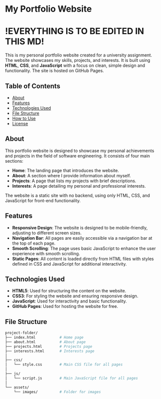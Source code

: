 # My Portfolio Website
# !EVERYTHING IS TO BE EDITED IN THIS MD!

This is my personal portfolio website created for a university assignment. The website showcases my skills, projects, and interests. It is built using **HTML**, **CSS**, and **JavaScript** with a focus on clean, simple design and functionality. The site is hosted on GitHub Pages.

## Table of Contents

- [About](#about)
- [Features](#features)
- [Technologies Used](#technologies-used)
- [File Structure](#file-structure)
- [How to Use](#how-to-use)
- [License](#license)

## About

This portfolio website is designed to showcase my personal achievements and projects in the field of software engineering. It consists of four main sections:
- **Home**: The landing page that introduces the website.
- **About**: A section where I provide information about myself.
- **Projects**: A page that lists my projects with brief descriptions.
- **Interests**: A page detailing my personal and professional interests.

The website is a static site with no backend, using only HTML, CSS, and JavaScript for front-end functionality.

## Features

- **Responsive Design**: The website is designed to be mobile-friendly, adjusting to different screen sizes.
- **Navigation Bar**: All pages are easily accessible via a navigation bar at the top of each page.
- **Smooth Scrolling**: The page uses basic JavaScript to enhance the user experience with smooth scrolling.
- **Static Pages**: All content is loaded directly from HTML files with styles defined in CSS and JavaScript for additional interactivity.

## Technologies Used

- **HTML5**: Used for structuring the content on the website.
- **CSS3**: For styling the website and ensuring responsive design.
- **JavaScript**: Used for interactivity and basic functionality.
- **GitHub Pages**: Used for hosting the website for free.

## File Structure

```bash
project-folder/
├── index.html           # Home page
├── about.html           # About page
├── projects.html        # Projects page
├── interests.html       # Interests page
│
├── css/
│   └── style.css        # Main CSS file for all pages
│
├── js/
│   └── script.js        # Main JavaScript file for all pages
│
└── assets/
    └── images/          # Folder for images
